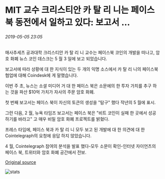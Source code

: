 # MIT 교수 크리스티안 카 탈 리 니는 페이스 북 동전에서 일하고 있다: 보고서 ...

###### 2019-05-05 23:05

매사추세츠 공과대학 크리스티안 카 탈 리 니 교수는 페이스북 코인의 개발을 떠나고, 암호 화폐 뉴스 코인 데스크는 5 월 3 일에 보고 되었습니다.

보고서에 따라 상황에 대 한 지식이 있는 두 개의 익명 소스에서 카 탈 리 니의 페이스북 협업에 대해 Coindesk에 게 말했습니다.

이번 주 초, 뉴스는 소셜 미디어 거 대 한 페이스 북은 소문에의 한 투자 가치를 추구 하는 것을 파산 $10억 가치가 자사의 주문 암호 화폐.

첫 번째 보고서는 페이스 북이 자신의 토큰의 생성을 "탐구" 했다 작년의 5 월에 표시.

그런 다음, 2 월, 뉴욕 타임즈 보고서는 페이스 북은 "비트 코인이 실패 한 곳에서 성공 하기를 바라고" 고 매우 비밀 암호 화폐 프로젝트를 밝혔다.

프레스 타임에, 페이스 북과 카 탈 리 니 모두 보고 된 개발에 대 한 의견에 대 한 Cointelegraph의 요청에 응답 하지 않았습니다.

4 월, Cointelegraph 참여의 분석을 발표 했다-모두 소문이 확인-인터넷 자이언츠의 페이스 북, 트위터와 암호 화폐 공간에서 전보.

[Original source](https://cointelegraph.com/news/mit-professor-christian-catalini-is-working-on-facebook-coin-report)

![stats](https://c.statcounter.com/11760860/0/a89fa40b/1/ "stats")